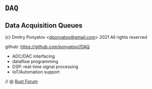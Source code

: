 #  `DAQ`
## Data Acquisition Queues

(c) Dmitry Ponyatov <<dponyatov@gmail.com>> 2021 All rights reserved

github: https://github.com/ponyatov//DAQ


* ADC/DAC interfacing
* dataflow programming
* DSP: real-time signal processing
* IoT/Automation support

// @ [Rust Forum](https://users.rust-lang.org/t/what-are-good-tutorials-and-code-samples-for-dsp-and-real-time-queued-processing/63944)


